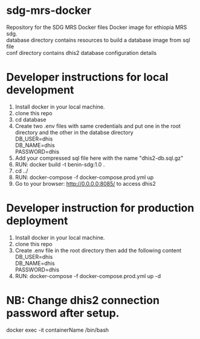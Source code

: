 # sdg-mrs-docker

Repository for the SDG MRS Docker files
Docker image for ethiopia MRS sdg.  
database directory contains resources to build a database image from sql file  
conf directory contains dhis2 database configuration details

# Developer instructions for local development

1. Install docker in your local machine.
2. clone this repo
3. cd database
4. Create two .env files with same credentials and put one in the root directory and the other in the databse directory  
    DB_USER=dhis  
    DB_NAME=dhis  
    PASSWORD=dhis
5. Add your compressed sql file here with the name "dhis2-db.sql.gz"
6. RUN: docker build -t benin-sdg:1.0 .
7. cd ../
8. RUN: docker-compose -f docker-compose.prod.yml up
9. Go to your browser: http://0.0.0.0:8085/ to access dhis2

# Developer instruction for production deployment

1. Install docker in your local machine.
2. clone this repo
3. Create .env file in the root directory then add the following content  
    DB_USER=dhis  
    DB_NAME=dhis  
    PASSWORD=dhis
4. RUN: docker-compose -f docker-compose.prod.yml up -d

# NB: Change dhis2 connection password after setup.
docker exec -it containerName /bin/bash 